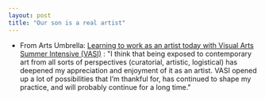 ```yaml
---
layout: post
title: "Our son is a real artist"
---
```


* From Arts Umbrella: [Learning to work as an artist today with Visual Arts Summer Intensive (VASI)](https://www.artsumbrella.com/stories/simon-tanglao-vasi/) :  "I think that being exposed to contemporary art from all sorts of  perspectives (curatorial, artistic, logistical) has deepened my  appreciation and enjoyment of it as an artist. VASI opened up a lot of  possibilities that I’m thankful for, has continued to shape my practice, and will probably continue for a long time."

